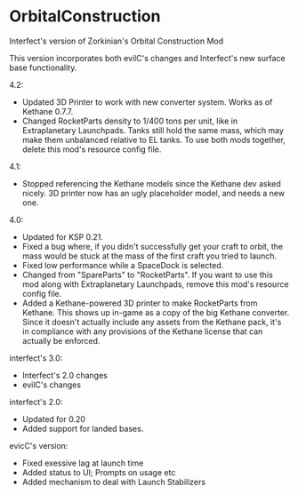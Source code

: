 OrbitalConstruction
===================

Interfect's version of Zorkinian's Orbital Construction Mod

This version incorporates both evilC's changes and Interfect's new surface base functionality.

4.2:
* Updated 3D Printer to work with new converter system. Works as of Kethane 0.7.7.
* Changed RocketParts density to 1/400 tons per unit, like in Extraplanetary Launchpads. Tanks still hold the same mass, which may make them unbalanced relative to EL tanks. To use both mods together, delete this mod's resource config file.

4.1:
* Stopped referencing the Kethane models since the Kethane dev asked nicely. 3D printer now has an ugly placeholder model, and needs a new one.

4.0:

* Updated for KSP 0.21.
* Fixed a bug where, if you didn't successfully get your craft to orbit, the mass would be stuck at the mass of the first craft you tried to launch.
* Fixed low performance while a SpaceDock is selected.
* Changed from "SpareParts" to "RocketParts". If you want to use this mod along with Extraplanetary Launchpads, remove this mod's resource config file.
* Added a Kethane-powered 3D printer to make RocketParts from Kethane. This shows up in-game as a copy of the big Kethane converter. Since it doesn't actually include any assets from the Kethane pack, it's in compliance with any provisions of the Kethane license that can actually be enforced.

interfect's 3.0:

* Interfect's 2.0 changes
* evilC's changes

interfect's 2.0:

* Updated for 0.20
* Added support for landed bases.

evicC's version:

* Fixed exessive lag at launch time
* Added status to UI; Prompts on usage etc
* Added mechanism to deal with Launch Stabilizers

